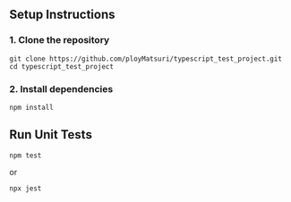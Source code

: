## Setup Instructions
### 1. Clone the repository

```
git clone https://github.com/ployMatsuri/typescript_test_project.git
cd typescript_test_project
```

### 2. Install dependencies
```
npm install
```

## Run Unit Tests
```
npm test
```
or
```
npx jest
```
